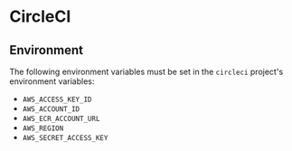 # CircleCI

## Environment

The following environment variables must be set in the `circleci` project's environment variables:
* `AWS_ACCESS_KEY_ID`
* `AWS_ACCOUNT_ID`
* `AWS_ECR_ACCOUNT_URL`
* `AWS_REGION`
* `AWS_SECRET_ACCESS_KEY`
